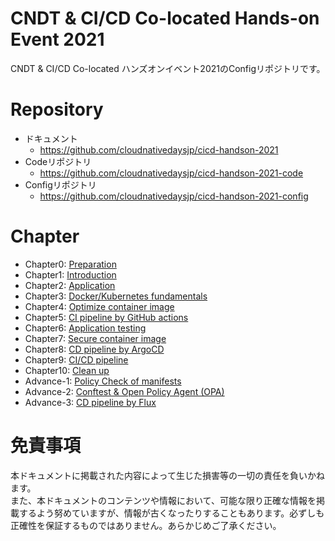 # CNDT & CI/CD Co-located Hands-on Event 2021

CNDT & CI/CD Co-located ハンズオンイベント2021のConfigリポジトリです。

# Repository

* ドキュメント
	* https://github.com/cloudnativedaysjp/cicd-handson-2021
* Codeリポジトリ
	* https://github.com/cloudnativedaysjp/cicd-handson-2021-code
* Configリポジトリ
	* https://github.com/cloudnativedaysjp/cicd-handson-2021-config

# Chapter

* Chapter0: [Preparation](https://github.com/cloudnativedaysjp/cicd-handson-2021/blob/main//docs/chapter0.md)
* Chapter1: [Introduction](https://github.com/cloudnativedaysjp/cicd-handson-2021/blob/main//docs/chapter1.md)
* Chapter2: [Application](https://github.com/cloudnativedaysjp/cicd-handson-2021/blob/main//docs/chapter2.md)
* Chapter3: [Docker/Kubernetes fundamentals](https://github.com/cloudnativedaysjp/cicd-handson-2021/blob/main//docs/chapter3.md)
* Chapter4: [Optimize container image](https://github.com/cloudnativedaysjp/cicd-handson-2021/blob/main//docs/chapter4.md)
* Chapter5: [CI pipeline by GitHub actions](https://github.com/cloudnativedaysjp/cicd-handson-2021/blob/main//docs/chapter5.md)
* Chapter6: [Application testing](https://github.com/cloudnativedaysjp/cicd-handson-2021/blob/main//docs/chapter6.md)
* Chapter7: [Secure container image](https://github.com/cloudnativedaysjp/cicd-handson-2021/blob/main//docs/chapter7.md)
* Chapter8: [CD pipeline by ArgoCD](https://github.com/cloudnativedaysjp/cicd-handson-2021/blob/main//docs/chapter8.md)
* Chapter9: [CI/CD pipeline](https://github.com/cloudnativedaysjp/cicd-handson-2021/blob/main//docs/chapter9.md)
* Chapter10: [Clean up](https://github.com/cloudnativedaysjp/cicd-handson-2021/blob/main//docs/chapter10.md)
* Advance-1: [Policy Check of manifests](https://github.com/cloudnativedaysjp/cicd-handson-2021/blob/main/docs/chapter-advance-1.md)
* Advance-2: [Conftest & Open Policy Agent (OPA)](https://github.com/cloudnativedaysjp/cicd-handson-2021/blob/main/docs/chapter-advance-2.md)
* Advance-3: [CD pipeline by Flux](https://github.com/cloudnativedaysjp/cicd-handson-2021/blob/main/docs/chapter-advance-3.md)


# 免責事項

本ドキュメントに掲載された内容によって生じた損害等の一切の責任を負いかねます。  
また、本ドキュメントのコンテンツや情報において、可能な限り正確な情報を掲載するよう努めていますが、情報が古くなったりすることもあります。必ずしも正確性を保証するものではありません。あらかじめご了承ください。
